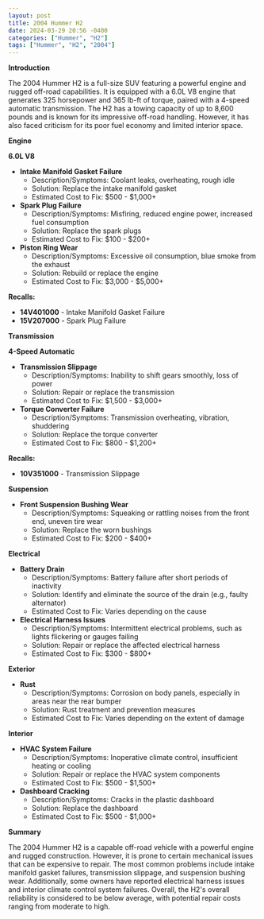 ```yaml
---
layout: post
title: 2004 Hummer H2
date: 2024-03-29 20:56 -0400
categories: ["Hummer", "H2"]
tags: ["Hummer", "H2", "2004"]
---
```

**Introduction**

The 2004 Hummer H2 is a full-size SUV featuring a powerful engine and rugged off-road capabilities. It is equipped with a 6.0L V8 engine that generates 325 horsepower and 365 lb-ft of torque, paired with a 4-speed automatic transmission. The H2 has a towing capacity of up to 8,600 pounds and is known for its impressive off-road handling. However, it has also faced criticism for its poor fuel economy and limited interior space.

**Engine**

**6.0L V8**

* **Intake Manifold Gasket Failure**
    * Description/Symptoms: Coolant leaks, overheating, rough idle
    * Solution: Replace the intake manifold gasket
    * Estimated Cost to Fix: $500 - $1,000+
* **Spark Plug Failure**
    * Description/Symptoms: Misfiring, reduced engine power, increased fuel consumption
    * Solution: Replace the spark plugs
    * Estimated Cost to Fix: $100 - $200+
* **Piston Ring Wear**
    * Description/Symptoms: Excessive oil consumption, blue smoke from the exhaust
    * Solution: Rebuild or replace the engine
    * Estimated Cost to Fix: $3,000 - $5,000+

**Recalls:**
* **14V401000** - Intake Manifold Gasket Failure
* **15V207000** - Spark Plug Failure

**Transmission**

**4-Speed Automatic**

* **Transmission Slippage**
    * Description/Symptoms: Inability to shift gears smoothly, loss of power
    * Solution: Repair or replace the transmission
    * Estimated Cost to Fix: $1,500 - $3,000+
* **Torque Converter Failure**
    * Description/Symptoms: Transmission overheating, vibration, shuddering
    * Solution: Replace the torque converter
    * Estimated Cost to Fix: $800 - $1,200+

**Recalls:**
* **10V351000** - Transmission Slippage

**Suspension**

* **Front Suspension Bushing Wear**
    * Description/Symptoms: Squeaking or rattling noises from the front end, uneven tire wear
    * Solution: Replace the worn bushings
    * Estimated Cost to Fix: $200 - $400+

**Electrical**

* **Battery Drain**
    * Description/Symptoms: Battery failure after short periods of inactivity
    * Solution: Identify and eliminate the source of the drain (e.g., faulty alternator)
    * Estimated Cost to Fix: Varies depending on the cause
* **Electrical Harness Issues**
    * Description/Symptoms: Intermittent electrical problems, such as lights flickering or gauges failing
    * Solution: Repair or replace the affected electrical harness
    * Estimated Cost to Fix: $300 - $800+

**Exterior**

* **Rust**
    * Description/Symptoms: Corrosion on body panels, especially in areas near the rear bumper
    * Solution: Rust treatment and prevention measures
    * Estimated Cost to Fix: Varies depending on the extent of damage

**Interior**

* **HVAC System Failure**
    * Description/Symptoms: Inoperative climate control, insufficient heating or cooling
    * Solution: Repair or replace the HVAC system components
    * Estimated Cost to Fix: $500 - $1,500+
* **Dashboard Cracking**
    * Description/Symptoms: Cracks in the plastic dashboard
    * Solution: Replace the dashboard
    * Estimated Cost to Fix: $500 - $1,000+

**Summary**

The 2004 Hummer H2 is a capable off-road vehicle with a powerful engine and rugged construction. However, it is prone to certain mechanical issues that can be expensive to repair. The most common problems include intake manifold gasket failures, transmission slippage, and suspension bushing wear. Additionally, some owners have reported electrical harness issues and interior climate control system failures. Overall, the H2's overall reliability is considered to be below average, with potential repair costs ranging from moderate to high.
